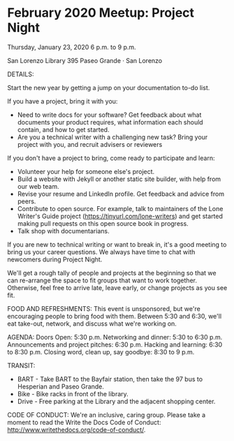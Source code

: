 # February 2020 Meetup: Project Night

Thursday, January 23, 2020
6 p.m. to 9 p.m.

San Lorenzo Library
395 Paseo Grande · San Lorenzo

DETAILS:

Start the new year by getting a jump on your documentation to-do list.

If you have a project, bring it with you:

* Need to write docs for your software? Get feedback about what documents your product requires, what information each should contain, and how to get started.
* Are you a technical writer with a challenging new task? Bring your project with you, and recruit advisers or reviewers

If you don't have a project to bring, come ready to participate and learn:

* Volunteer your help for someone else's project.  
* Build a website with Jekyll or another static site builder, with help from our web team.
* Revise your resume and LinkedIn profile. Get feedback and advice from peers.
* Contribute to open source. For example, talk to maintainers of the Lone Writer's Guide project (https://tinyurl.com/lone-writers) and get started making pull requests on this open source book in progress.
* Talk shop with documentarians.

If you are new to technical writing or want to break in, it's a good meeting to bring us your career questions. We always have time to chat with newcomers during Project Night.

We'll get a rough tally of people and projects at the beginning so that we can re-arrange the space to fit groups that want to work together. Otherwise, feel free to arrive late, leave early, or change projects as you see fit.

FOOD AND REFRESHMENTS:
This event is unsponsored, but we're encouraging people to bring food with them. Between 5:30 and 6:30, we'll eat take-out, network, and discuss what we're working on.

AGENDA: 
Doors Open: 5:30 p.m.
Networking and dinner: 5:30 to 6:30 p.m.
Announcements and project pitches: 6:30 p.m.
Hacking and learning: 6:30 to 8:30 p.m.
Closing word, clean up, say goodbye: 8:30 to 9 p.m.

TRANSIT:
* BART - Take BART to the Bayfair station, then take the 97 bus to Hesperian and Paseo Grande.
* Bike - Bike racks in front of the library.
* Drive - Free parking at the Library and the adjacent shopping center.

CODE OF CONDUCT:
We're an inclusive, caring group. Please take a moment to read the Write the Docs Code of Conduct: http://www.writethedocs.org/code-of-conduct/.
